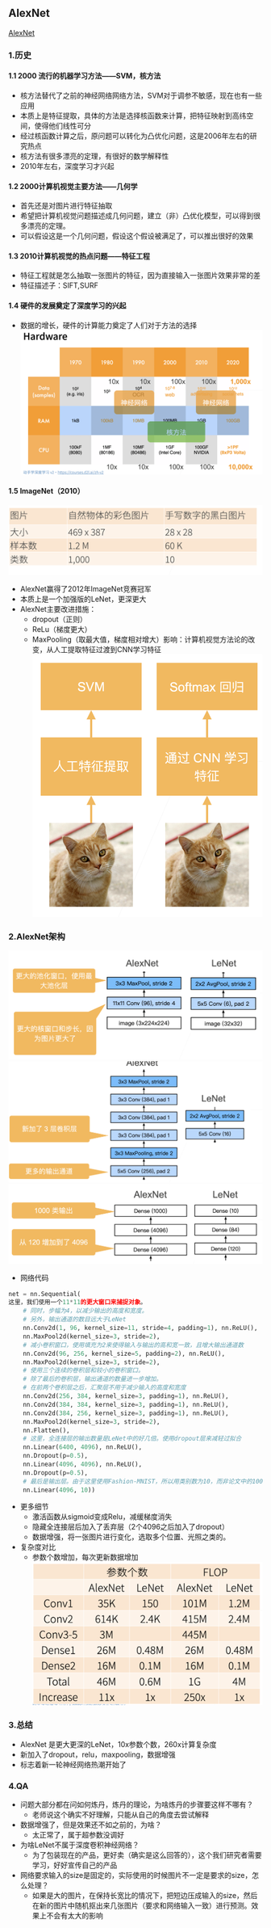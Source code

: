 ## AlexNet
[AlexNet](../../代码/convolutional-modern/AlexNet.md)

### 1.历史
#### 1.1 2000 流行的机器学习方法——SVM，核方法
- 核方法替代了之前的神经网络网络方法，SVM对于调参不敏感，现在也有一些应用
- 本质上是特征提取，具体的方法是选择核函数来计算，把特征映射到高纬空间，使得他们线性可分
- 经过核函数计算之后，原问题可以转化为凸优化问题，这是2006年左右的研究热点
- 核方法有很多漂亮的定理，有很好的数学解释性
- 2010年左右，深度学习才兴起
#### 1.2 2000计算机视觉主要方法——几何学
- 首先还是对图片进行特征抽取
- 希望把计算机视觉问题描述成几何问题，建立（非）凸优化模型，可以得到很多漂亮的定理。
- 可以假设这是一个几何问题，假设这个假设被满足了，可以推出很好的效果
#### 1.3 2010计算机视觉的热点问题——特征工程
- 特征工程就是怎么抽取一张图片的特征，因为直接输入一张图片效果非常的差
- 特征描述子：SIFT,SURF
#### 1.4 硬件的发展奠定了深度学习的兴起
- 数据的增长，硬件的计算能力奠定了人们对于方法的选择
![](imgs/AlexNet/24-01.png)
#### 1.5 ImageNet（2010）
![](imgs/AlexNet/24-02.png)
- AlexNet赢得了2012年ImageNet竞赛冠军
- 本质上是一个加强版的LeNet，更深更大
- AlexNet主要改进措施：
  - dropout（正则）
  - ReLu（梯度更大）
  - MaxPooling（取最大值，梯度相对增大）影响：计算机视觉方法论的改变，从人工提取特征过渡到CNN学习特征
![](imgs/AlexNet/24-03.png)
### 2.AlexNet架构

![](imgs/AlexNet/24-04.png)
![](imgs/AlexNet/24-05.png)
![](imgs/AlexNet/24-06.png)
- 网络代码
```python
net = nn.Sequential(
这里，我们使用一个11*11的更大窗口来捕捉对象。
    # 同时，步幅为4，以减少输出的高度和宽度。
    # 另外，输出通道的数目远大于LeNet
    nn.Conv2d(1, 96, kernel_size=11, stride=4, padding=1), nn.ReLU(),
    nn.MaxPool2d(kernel_size=3, stride=2),
    # 减小卷积窗口，使用填充为2来使得输入与输出的高和宽一致，且增大输出通道数
    nn.Conv2d(96, 256, kernel_size=5, padding=2), nn.ReLU(),
    nn.MaxPool2d(kernel_size=3, stride=2),
    # 使用三个连续的卷积层和较小的卷积窗口。
    # 除了最后的卷积层，输出通道的数量进一步增加。
    # 在前两个卷积层之后，汇聚层不用于减少输入的高度和宽度
    nn.Conv2d(256, 384, kernel_size=3, padding=1), nn.ReLU(),
    nn.Conv2d(384, 384, kernel_size=3, padding=1), nn.ReLU(),
    nn.Conv2d(384, 256, kernel_size=3, padding=1), nn.ReLU(),
    nn.MaxPool2d(kernel_size=3, stride=2),
    nn.Flatten(),
    # 这里，全连接层的输出数量是LeNet中的好几倍。使用dropout层来减轻过拟合
    nn.Linear(6400, 4096), nn.ReLU(),
    nn.Dropout(p=0.5),
    nn.Linear(4096, 4096), nn.ReLU(),
    nn.Dropout(p=0.5),
    # 最后是输出层。由于这里使用Fashion-MNIST，所以用类别数为10，而非论文中的1000
    nn.Linear(4096, 10))
```
- 更多细节
  - 激活函数从sigmoid变成Relu，减缓梯度消失
  - 隐藏全连接层后加入了丢弃层（2个4096之后加入了dropout）
  - 数据增强，将一张图片进行变化，选取多个位置、光照之类的。
- 复杂度对比
  - 参数个数增加，每次更新数据增加
![](imgs/AlexNet/24-08.png)
### 3.总结
- AlexNet 是更大更深的LeNet，10x参数个数，260x计算复杂度
- 新加入了dropout，relu，maxpooling，数据增强
- 标志着新一轮神经网络热潮开始了
### 4.QA
- 问题大部分都在问如何炼丹，炼丹的理论，为啥炼丹的步骤要这样不哪有？
  - 老师说这个确实不好理解，只能从自己的角度去尝试解释
- 数据增强了，但是效果还不如之前的，为啥？
  - 太正常了，属于超参数没调好
- 为啥LeNet不属于深度卷积神经网络？
  - 为了包装现在的产品，更好卖（确实是这么回答的），这个我们研究者需要学习，好好宣传自己的产品
- 网络要求输入的size是固定的，实际使用的时候图片不一定是要求的size，怎么处理？
  - 如果是大的图片，在保持长宽比的情况下，把短边压成输入的size，然后在新的图片中随机抠出来几张图片（要求和网络输入一致）进行预测。效果上不会有太大的影响